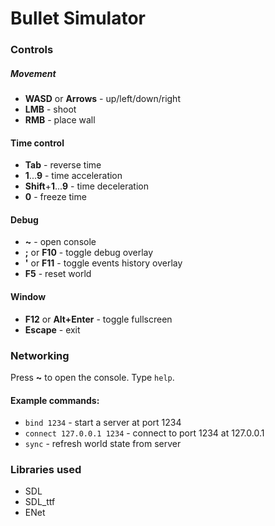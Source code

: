 # Bullet Simulator

### Controls
##### Movement
* **WASD** or **Arrows** - up/left/down/right
* **LMB** - shoot
* **RMB** - place wall
#### Time control
* **Tab** - reverse time
* **1**...**9** - time acceleration
* **Shift**+**1**...**9** - time deceleration
* **0** - freeze time
#### Debug
* **~** - open console
* **;** or **F10** - toggle debug overlay
* **'** or **F11** - toggle events history overlay
* **F5** - reset world
#### Window
* **F12** or **Alt+Enter** - toggle fullscreen
* **Escape** - exit

### Networking

Press **~** to open the console. Type `help`.
#### Example commands:
* `bind 1234` - start a server at port 1234
* `connect 127.0.0.1 1234` - connect to port 1234 at 127.0.0.1
* `sync` - refresh world state from server


### Libraries used
* SDL
* SDL_ttf
* ENet

